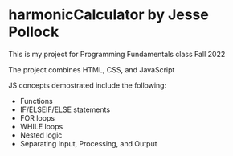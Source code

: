 # harmonicCalculator by Jesse Pollock

This is my project for Programming Fundamentals class Fall 2022

The project combines HTML, CSS, and JavaScript

JS concepts demostrated include the following:
* Functions
* IF/ELSEIF/ELSE statements
* FOR loops
* WHILE loops
* Nested logic
* Separating Input, Processing, and Output

